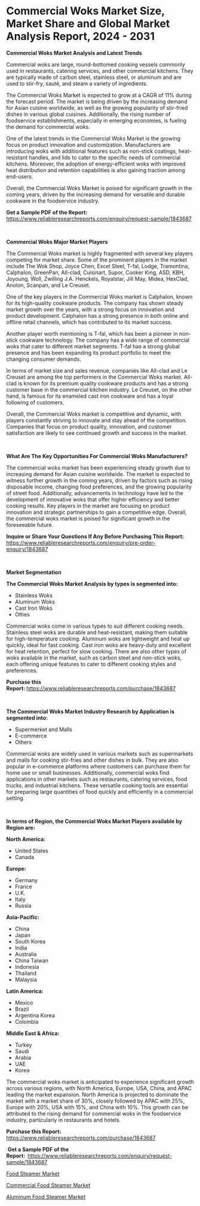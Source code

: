 <p><h1>Commercial Woks Market Size, Market Share and Global Market Analysis Report, 2024 - 2031</h1></p><p><strong>Commercial Woks Market Analysis and Latest Trends</strong></p>
<p><p>Commercial woks are large, round-bottomed cooking vessels commonly used in restaurants, catering services, and other commercial kitchens. They are typically made of carbon steel, stainless steel, or aluminum and are used to stir-fry, sauté, and steam a variety of ingredients.</p><p>The Commercial Woks Market is expected to grow at a CAGR of 11% during the forecast period. The market is being driven by the increasing demand for Asian cuisine worldwide, as well as the growing popularity of stir-fried dishes in various global cuisines. Additionally, the rising number of foodservice establishments, especially in emerging economies, is fueling the demand for commercial woks.</p><p>One of the latest trends in the Commercial Woks Market is the growing focus on product innovation and customization. Manufacturers are introducing woks with additional features such as non-stick coatings, heat-resistant handles, and lids to cater to the specific needs of commercial kitchens. Moreover, the adoption of energy-efficient woks with improved heat distribution and retention capabilities is also gaining traction among end-users.</p><p>Overall, the Commercial Woks Market is poised for significant growth in the coming years, driven by the increasing demand for versatile and durable cookware in the foodservice industry.</p></p>
<p><strong>Get a Sample PDF of the Report:&nbsp;</strong> <a href="https://www.reliableresearchreports.com/enquiry/request-sample/1843687">https://www.reliableresearchreports.com/enquiry/request-sample/1843687</a></p>
<p>&nbsp;</p>
<p><strong>Commercial Woks Major Market Players</strong></p>
<p><p>The Commercial Woks market is highly fragmented with several key players competing for market share. Some of the prominent players in the market include The Wok Shop, Joyce Chen, Excel Steel, T-fal, Lodge, Tramontina, Calphalon, GreenPan, All-clad, Cuisinart, Supor, Cooker King, ASD, KBH, Joyoung, Woll, Zwilling J.A. Henckels, Royalstar, Jill May, Midea, HexClad, Anolon, Scanpan, and Le Creuset.</p><p>One of the key players in the Commercial Woks market is Calphalon, known for its high-quality cookware products. The company has shown steady market growth over the years, with a strong focus on innovation and product development. Calphalon has a strong presence in both online and offline retail channels, which has contributed to its market success.</p><p>Another player worth mentioning is T-fal, which has been a pioneer in non-stick cookware technology. The company has a wide range of commercial woks that cater to different market segments. T-fal has a strong global presence and has been expanding its product portfolio to meet the changing consumer demands.</p><p>In terms of market size and sales revenue, companies like All-clad and Le Creuset are among the top performers in the Commercial Woks market. All-clad is known for its premium quality cookware products and has a strong customer base in the commercial kitchen industry. Le Creuset, on the other hand, is famous for its enameled cast iron cookware and has a loyal following of customers.</p><p>Overall, the Commercial Woks market is competitive and dynamic, with players constantly striving to innovate and stay ahead of the competition. Companies that focus on product quality, innovation, and customer satisfaction are likely to see continued growth and success in the market.</p></p>
<p>&nbsp;</p>
<p><strong>What Are The Key Opportunities For Commercial Woks Manufacturers?</strong></p>
<p><p>The commercial woks market has been experiencing steady growth due to increasing demand for Asian cuisine worldwide. The market is expected to witness further growth in the coming years, driven by factors such as rising disposable income, changing food preferences, and the growing popularity of street food. Additionally, advancements in technology have led to the development of innovative woks that offer higher efficiency and better cooking results. Key players in the market are focusing on product innovation and strategic partnerships to gain a competitive edge. Overall, the commercial woks market is poised for significant growth in the foreseeable future.</p></p>
<p><strong>Inquire or Share Your Questions If Any Before Purchasing This Report:</strong> <a href="https://www.reliableresearchreports.com/enquiry/pre-order-enquiry/1843687">https://www.reliableresearchreports.com/enquiry/pre-order-enquiry/1843687</a></p>
<p>&nbsp;</p>
<p><strong>Market Segmentation</strong></p>
<p><strong>The Commercial Woks Market Analysis by types is segmented into:</strong></p>
<p><ul><li>Stainless Woks</li><li>Aluminum Woks</li><li>Cast Iron Woks</li><li>Othes</li></ul></p>
<p><p>Commercial woks come in various types to suit different cooking needs. Stainless steel woks are durable and heat-resistant, making them suitable for high-temperature cooking. Aluminum woks are lightweight and heat up quickly, ideal for fast cooking. Cast iron woks are heavy-duty and excellent for heat retention, perfect for slow cooking. There are also other types of woks available in the market, such as carbon steel and non-stick woks, each offering unique features to cater to different cooking styles and preferences.</p></p>
<p><strong>Purchase this Report:&nbsp;</strong><a href="https://www.reliableresearchreports.com/purchase/1843687">https://www.reliableresearchreports.com/purchase/1843687</a></p>
<p>&nbsp;</p>
<p><strong>The Commercial Woks Market Industry Research by Application is segmented into:</strong></p>
<p><ul><li>Supermerket and Malls</li><li>E-commerce</li><li>Others</li></ul></p>
<p><p>Commercial woks are widely used in various markets such as supermarkets and malls for cooking stir-fries and other dishes in bulk. They are also popular in e-commerce platforms where customers can purchase them for home use or small businesses. Additionally, commercial woks find applications in other markets such as restaurants, catering services, food trucks, and industrial kitchens. These versatile cooking tools are essential for preparing large quantities of food quickly and efficiently in a commercial setting.</p></p>
<p>&nbsp;</p>
<p><strong>In terms of Region, the Commercial Woks Market Players available by Region are:</strong></p>
<p>
    <p> <strong> North America: </strong>
        <ul>
            <li>United States</li>
            <li>Canada</li>
        </ul>
        </p> 
    <p> <strong> Europe: </strong>
        <ul>
            <li>Germany</li>
            <li>France</li>
            <li>U.K.</li>
            <li>Italy</li>
            <li>Russia</li>
        </ul>
        </p> 
    <p> <strong> Asia-Pacific: </strong>
        <ul>
            <li>China</li>
            <li>Japan</li>
            <li>South Korea</li>
            <li>India</li>
            <li>Australia</li>
            <li>China Taiwan</li>
            <li>Indonesia</li>
            <li>Thailand</li>
            <li>Malaysia</li>
        </ul>
        </p> 
    <p> <strong> Latin America: </strong>
        <ul>
            <li>Mexico</li>
            <li>Brazil</li>
            <li>Argentina Korea</li>
            <li>Colombia</li>
        </ul>
        </p> 
    <p> <strong> Middle East & Africa: </strong>
        <ul>
            <li>Turkey</li>
            <li>Saudi</li>
            <li>Arabia</li>
            <li>UAE</li>
            <li>Korea</li>
        </ul>
    </p>
    </p>
<p><p>The commercial woks market is anticipated to experience significant growth across various regions, with North America, Europe, USA, China, and APAC leading the market expansion. North America is projected to dominate the market with a market share of 30%, closely followed by APAC with 25%, Europe with 20%, USA with 15%, and China with 10%. This growth can be attributed to the rising demand for commercial woks in the foodservice industry, particularly in restaurants and hotels.</p></p>
<p><strong>Purchase this Report: </strong><a href="https://www.reliableresearchreports.com/purchase/1843687">https://www.reliableresearchreports.com/purchase/1843687</a></p>
<p>&nbsp;<strong>Get a Sample PDF of the Report:&nbsp;&nbsp;</strong><a href="https://www.reliableresearchreports.com/enquiry/request-sample/1843687">https://www.reliableresearchreports.com/enquiry/request-sample/1843687</a></p>
<p><strong></strong></p>
<p><p><a href="https://github.com/nathandecarvalho/Market-Research-Report-List-2/blob/main/food-steamer-market.md">Food Steamer Market</a></p><p><a href="https://github.com/kufem1/Market-Research-Report-List-1/blob/main/commercial-food-steamer-market.md">Commercial Food Steamer Market</a></p><p><a href="https://github.com/kosella/Market-Research-Report-List-2/blob/main/aluminum-food-steamer-market.md">Aluminum Food Steamer Market</a></p></p>